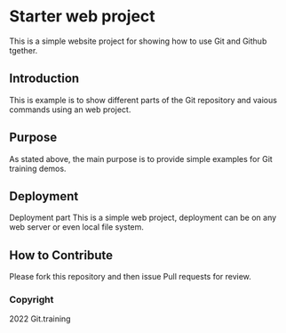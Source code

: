 # Starter web project

This is a simple website project for showing how to use Git and Github tgether.

## Introduction

This is example is to show different parts of the Git repository and vaious commands using an web project.

## Purpose

As stated above, the main purpose is to provide simple examples for Git training demos.

## Deployment

Deployment part
This is a simple web project, deployment can be on any web server or even local file system.

## How to Contribute

Please fork this repository and then issue Pull requests for review.

### Copyright

2022 Git.training